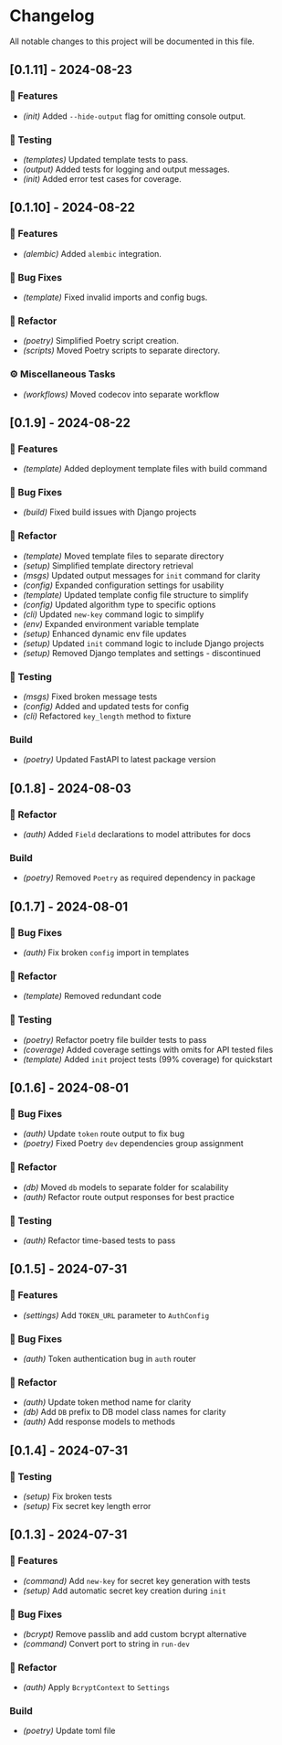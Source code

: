 # Changelog

All notable changes to this project will be documented in this file.

## [0.1.11] - 2024-08-23

### 🚀 Features

- *(init)* Added `--hide-output` flag for omitting console output.

### 🧪 Testing

- *(templates)* Updated template tests to pass.
- *(output)* Added tests for logging and output messages.
- *(init)* Added error test cases for coverage.

## [0.1.10] - 2024-08-22

### 🚀 Features

- *(alembic)* Added `alembic` integration.

### 🐛 Bug Fixes

- *(template)* Fixed invalid imports and config bugs.

### 🚜 Refactor

- *(poetry)* Simplified Poetry script creation.
- *(scripts)* Moved Poetry scripts to separate directory.

### ⚙️ Miscellaneous Tasks

- *(workflows)* Moved codecov into separate workflow

## [0.1.9] - 2024-08-22

### 🚀 Features

- *(template)* Added deployment template files with build command

### 🐛 Bug Fixes

- *(build)* Fixed build issues with Django projects

### 🚜 Refactor

- *(template)* Moved template files to separate directory
- *(setup)* Simplified template directory retrieval
- *(msgs)* Updated output messages for `init` command for clarity
- *(config)* Expanded configuration settings for usability
- *(template)* Updated template config file structure to simplify
- *(config)* Updated algorithm type to specific options
- *(cli)* Updated `new-key` command logic to simplify
- *(env)* Expanded environment variable template
- *(setup)* Enhanced dynamic env file updates
- *(setup)* Updated `init` command logic to include Django projects
- *(setup)* Removed Django templates and settings - discontinued

### 🧪 Testing

- *(msgs)* Fixed broken message tests
- *(config)* Added and updated tests for config
- *(cli)* Refactored `key_length` method to fixture

### Build

- *(poetry)* Updated FastAPI to latest package version

## [0.1.8] - 2024-08-03

### 🚜 Refactor

- *(auth)* Added `Field` declarations to model attributes for docs

### Build

- *(poetry)* Removed `Poetry` as required dependency in package

## [0.1.7] - 2024-08-01

### 🐛 Bug Fixes

- *(auth)* Fix broken `config` import in templates

### 🚜 Refactor

- *(template)* Removed redundant code

### 🧪 Testing

- *(poetry)* Refactor poetry file builder tests to pass
- *(coverage)* Added coverage settings with omits for API tested files
- *(template)* Added `init` project tests (99% coverage) for quickstart

## [0.1.6] - 2024-08-01

### 🐛 Bug Fixes

- *(auth)* Update `token` route output to fix bug
- *(poetry)* Fixed Poetry `dev` dependencies group assignment

### 🚜 Refactor

- *(db)* Moved `db` models to separate folder for scalability
- *(auth)* Refactor route output responses for best practice

### 🧪 Testing

- *(auth)* Refactor time-based tests to pass

## [0.1.5] - 2024-07-31

### 🚀 Features

- *(settings)* Add `TOKEN_URL` parameter to `AuthConfig`

### 🐛 Bug Fixes

- *(auth)* Token authentication bug in `auth` router

### 🚜 Refactor

- *(auth)* Update token method name for clarity
- *(db)* Add `DB` prefix to DB model class names for clarity
- *(auth)* Add response models to methods

## [0.1.4] - 2024-07-31

### 🧪 Testing

- *(setup)* Fix broken tests
- *(setup)* Fix secret key length error

## [0.1.3] - 2024-07-31

### 🚀 Features

- *(command)* Add `new-key` for secret key generation with tests
- *(setup)* Add automatic secret key creation during `init`

### 🐛 Bug Fixes

- *(bcrypt)* Remove passlib and add custom bcrypt alternative
- *(command)* Convert port to string in `run-dev`

### 🚜 Refactor

- *(auth)* Apply `BcryptContext` to `Settings`

### Build

- *(poetry)* Update toml file

<!-- generated by git-cliff -->
